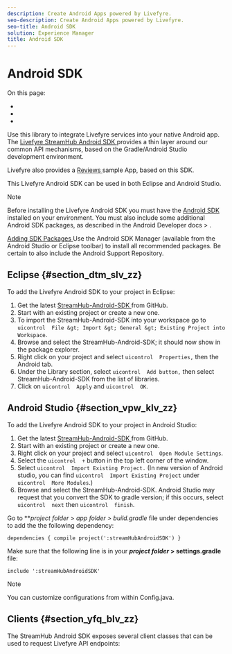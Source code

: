 ```yaml
---
description: Create Android Apps powered by Livefyre.
seo-description: Create Android Apps powered by Livefyre.
seo-title: Android SDK
solution: Experience Manager
title: Android SDK
---
```


# Android SDK

On this page:

* [](#c_android_sdk/section_dtm_slv_zz)
* [](#c_android_sdk/section_vpw_klv_zz)
* [](#c_android_sdk/section_yfq_blv_zz)

Use this library to integrate Livefyre services into your native Android app. The [ Livefyre StreamHub Android SDK ](https://github.com/Livefyre/StreamHub-Android-SDK) provides a thin layer around our common API mechanisms, based on the Gradle/Android Studio development environment.

Livefyre also provides a [ Reviews ](https://github.com/Livefyre/StreamHub-iOS-Reviews-App) sample App, based on this SDK.

This Livefyre Android SDK can be used in both Eclipse and Android Studio.

>[!NOTE]
>
>Before installing the Livefyre Android SDK you must have the [ Android SDK ](http://developer.android.com/sdk/index.html) installed on your environment. You must also include some additional Android SDK packages, as described in the Android Developer docs &gt; .
>
>[ Adding SDK Packages ](http://developer.android.com/sdk/installing/adding-packages.html)
Use the Android SDK Manager (available from the Android Studio or Eclipse toolbar) to install all recommended packages. Be certain to also include the Android Support Repository.

## Eclipse {#section_dtm_slv_zz}

To add the Livefyre Android SDK to your project in Eclipse:

1. Get the latest [ StreamHub-Android-SDK ](https://github.com/Livefyre/StreamHub-Android-SDK) from GitHub.
1. Start with an existing project or create a new one.
1. To import the StreamHub-Android-SDK into your workspace go to `uicontrol  File &gt; Import &gt; General &gt; Existing Project into Workspace`.
1. Browse and select the StreamHub-Android-SDK; it should now show in the package explorer.
1. Right click on your project and select `uicontrol  Properties,` then the Android tab.
1. Under the Library section, select `uicontrol  Add button,` then select StreamHub-Android-SDK from the list of libraries.
1. Click on `uicontrol  Apply` and `uicontrol  OK`.
## Android Studio {#section_vpw_klv_zz}

To add the Livefyre Android SDK to your project in Android Studio:

1. Get the latest [ StreamHub-Android-SDK ](https://github.com/Livefyre/StreamHub-Android-SDK) from GitHub.
1. Start with an existing project or create a new one.
1. Right click on your project and select `uicontrol  Open Module Settings`.
1. Select the `uicontrol  +` button in the top left corner of the window.
1. Select `uicontrol  Import Existing Project.` (In new version of Android studio, you can find `uicontrol  Import Existing Project` under `uicontrol  More Modules`.)
1. Browse and select the StreamHub-Android-SDK.
Android Studio may request that you convert the SDK to gradle version; if this occurs, select `uicontrol  next` then `uicontrol  finish`.

Go to ***project folder* &gt; *app folder *&gt; build.gradle** file under dependencies to add the the following dependency:

```
dependencies { compile project(':streamHubAndroidSDK') } 

```

Make sure that the following line is in your ***project folder* &gt; settings.gradle** file:


```
include ':streamHubAndroidSDK' 

```
>[!NOTE]
>
>You can customize configurations from within Config.java.
## Clients {#section_yfq_blv_zz}

The StreamHub Android SDK exposes several client classes that can be used to request Livefyre API endpoints:

